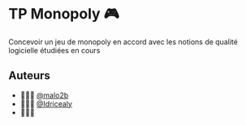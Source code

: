 # TP Monopoly 🎮

Concevoir un jeu de monopoly en accord avec les notions de qualité logicielle étudiées en cours


## Auteurs

- 🙋🏻‍♂️ [@malo2b](https://www.github.com/malo2b)
- 🙋🏿‍♂️ [@Idricealy](https://github.com/Idricealy)
- 🙋🏿‍♂️
